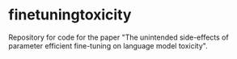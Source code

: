 # finetuningtoxicity
Repository for code for the paper "The unintended side-effects of parameter efficient fine-tuning on language model toxicity".
